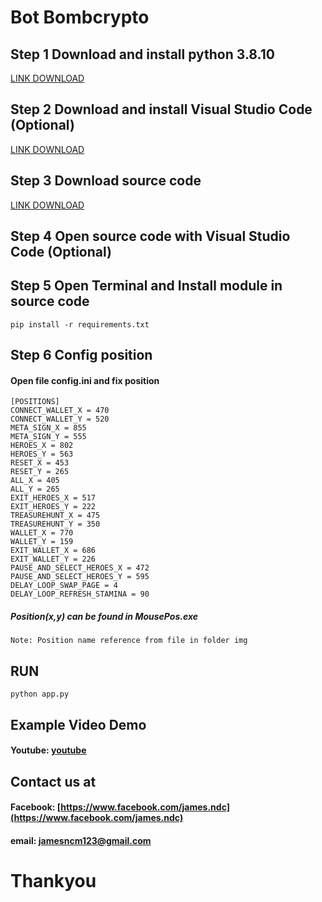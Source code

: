 # Bot Bombcrypto

## Step 1 Download and install python 3.8.10
[LINK DOWNLOAD](https://www.python.org/ftp/python/3.8.10/python-3.8.10-amd64.exe)

## Step 2 Download and install Visual Studio Code (Optional)
[LINK DOWNLOAD](https://code.visualstudio.com/)

## Step 3 Download source code
[LINK DOWNLOAD](https://github.com/jamesncm123/bot-bombcrypto.git)

## Step 4 Open source code with Visual Studio Code (Optional)

## Step 5 Open Terminal and Install module in source code

```
pip install -r requirements.txt
```

## Step 6 Config position
#### Open file config.ini and fix position
```
[POSITIONS]
CONNECT_WALLET_X = 470
CONNECT_WALLET_Y = 520
META_SIGN_X = 855
META_SIGN_Y = 555
HEROES_X = 802
HEROES_Y = 563
RESET_X = 453
RESET_Y = 265
ALL_X = 405
ALL_Y = 265
EXIT_HEROES_X = 517
EXIT_HEROES_Y = 222 
TREASUREHUNT_X = 475
TREASUREHUNT_Y = 350
WALLET_X = 770
WALLET_Y = 159
EXIT_WALLET_X = 686
EXIT_WALLET_Y = 226
PAUSE_AND_SELECT_HEROES_X = 472
PAUSE_AND_SELECT_HEROES_Y = 595
DELAY_LOOP_SWAP_PAGE = 4
DELAY_LOOP_REFRESH_STAMINA = 90
```
##### Position(x,y) can be found in MousePos.exe
`
Note: Position name reference from file in folder img
`
## RUN
```
python app.py
```

## Example Video Demo
#### Youtube: [youtube](https://www.youtube.com/watch?v=7eKcKnWcb5g)

## Contact us at
#### Facebook: [https://www.facebook.com/james.ndc](https://www.facebook.com/james.ndc)
#### email: [jamesncm123@gmail.com]()
# Thankyou